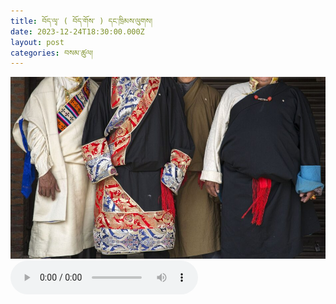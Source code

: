 ```yaml
---
title: བོད་ལྭ་ ( བོད་གོས་ ) དང་ཁྲིམས་ལུགས།
date: 2023-12-24T18:30:00.000Z
layout: post
categories: བསམ་ཚུལ།
---
```


![](/assets/img/tibetan-chupa-945x546.jpg) <audio controls> <source src="https://media-trimleng.s3.amazonaws.com/assets/audio/chupa.mp3" type="audio/mpeg">
Your browser does not support the audio element. </audio>
